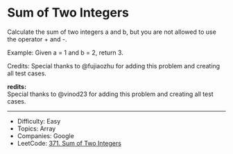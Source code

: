 # Sum of Two Integers

Calculate the sum of two integers a and b, but you are not allowed to use the operator + and -.

Example:
Given a = 1 and b = 2, return 3.

Credits:
Special thanks to @fujiaozhu for adding this problem and creating all test cases.

**redits:**  
Special thanks to @vinod23 for adding this problem and creating all test cases.

---

* Difficulty: Easy
* Topics: Array
* Companies: Google
* LeetCode: [371. Sum of Two Integers](https://leetcode.com/problems/sum-of-two-integers/description/)
